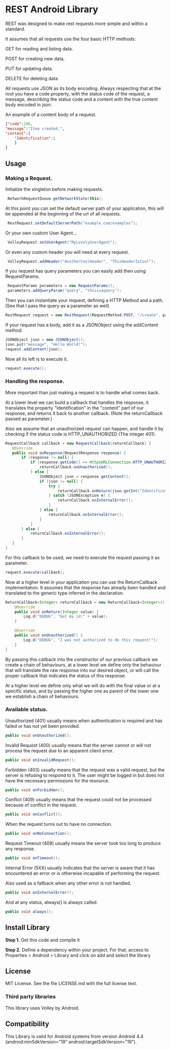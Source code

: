 # REST Android Library

REST was designed to make rest requests more simple and within a standard.

It assumes that all requests use the four basic HTTP methods: 

GET for reading and listing data.

POST for creating new data.

PUT for updating data.

DELETE for deleting data.

All requests use JSON as its body encoding. Always respecting that at the root
you have a code property, with the status code of the request, a message, describing the status code
and a content with the true content body encoded in json.

An example of a content body of a request.

```json
{"code":200,
"message":"Item created.",
"content":{
    "Identification":1
    }
}
```

## Usage
 
### Making a Request.
 
Initialize the singleton before making requests.
 
```java
 NetworkRequestQueue.getNetworkState(this);
 ```
 
At this point you can set the default server path of your application, this will be appended at the beginning of the url of all requests.
 
```java
 RestRequest.setDefaultServerPath("example.com/examples");
 ```
 
Or your own custom User Agent...

```java
 VolleyRequest.setUserAgent("MyLovelyUserAgent");
 ```
 
Or even any custom header you will need at every request.

```java
 VolleyRequest.addHeader("AnotherCoolHeader", "ThisHeaderIsCool");
 ```

If you request has query parameters you can easily add then using RequestParams.

```java
 RequestParams parameters = new RequestParams();
 parameters.addQueryParam("query", "thisisaquery");
 ```

Then you can instantiate your request, defining a HTTP Method and a path. (See that I pass the query as a parameter as well)

```java
RestRequest request = new RestRequest(RequestMethod.POST, "/create", parameters);
```

If your request has a body, add it as a JSONObject using the addContent method.

```java
JSONObject json = new JSONObject();
json.put("message", "Hello World!");
request.addContent(json);
```

Now all its left is to execute it.

```java
request.execute();
```

### Handling the response.

More important than just making a request is to handle what comes back.

At a lower level we can build a callback that handles the response,
it translates the property "Identification" in the "content" part of our response,
and returns it back to another callback. (Note the returnCallback passed as parameter.)

Also we assume that an unauthorized request can happen, and handle it by checking if the
status code is HTTP_UNAUTHORIZED (The integer 401).

```java
RequestCallback callback = new RequestCallback(returnCallback) {
   @Override
   public void onResponse(RequestResponse response) {
       if (response != null) {
           if (response.getCode() == HttpsURLConnection.HTTP_UNAUTHORIZED) {
               returnCallback.onUnauthorized();
           } else {
               JSONObject json = response.getContent();
               if (json != null) {
                   try {
                       returnCallback.onReturn(json.getInt("Identification"));
                   } catch (JSONException e) {
                       returnCallback.onInternalError();
                   }
               } else {
                   returnCallback.onInternalError();
               }
           }
       } else {
           returnCallback.onInternalError();
       }
   }
}
```

For this callback to be used, we need to execute the request passing it as parameter.

```java
request.execute(callback);
```

Now at a higher level in your application you can use the ReturnCallback implementation.
It assumes that the response has already been handled and translated to the generic type
inferred in the declaration.

```java
ReturnCallback<Integer> returnCallback = new ReturnCallback<Integer>() {
    @Override
    public void onReturn(Integer value) {
        Log.d("DEBUG", "Got my id:" + value);
    }

    @Override
    public void onUnauthorized() {
        Log.d("DEBUG", "I was not authorized to do this request!");
    }
}
```

By passing this callback into the constructor of our previous callback we create a chain of behaviours,
at a lower level we define only the behaviour that will translate the raw response into our desired object,
or will call the proper callback that indicates the status of this response.

At a higher level we define only what we will do with the final value or at a specific status, and by passing the
higher one as parent of the lower one we establish a chain of behaviours.

### Available status.

Unauthorized (401) usually means when authentication is required and has failed or has not yet been provided.

```java
public void onUnauthorized();
```

Invalid Request (400) usually means that the server cannot or will not process the request due to an apparent client error.

```java
public void onInvalidRequest();
```

Forbidden (403) usually means that the request was a valid request, but the server is refusing to respond to it. The user might be logged in but does not have the necessary permissions for the resource.

```java
public void onForbidden();
```

Conflict (409) usually means  that the request could not be processed because of conflict in the request.

```java
public void onConflict();
```

When the request turns out to have no connection.

```java
public void onNoConnection();
```

Request Timeout (408) usually means the server took too long to produce any response.

```java
public void onTimeout();
```

Internal Error (5XX) usually indicates that the server is aware that it has encountered an error or is otherwise incapable of performing the request.

Also used as a fallback when any other error is not handled.

```java
public void onInternalError();
```

And at any status, always() is always called.

```java
public void always();
```

## Install Library

__Step 1.__ Get this code and compile it

__Step 2.__ Define a dependency within your project. For that, access to Properties > Android > Library and click on add and select the library

##  License

MIT License. See the file LICENSE.md with the full license text.

### Third party libraries

This library uses Volley by Android.

## Compatibility

This Library is valid for Android systems from version Android 4.4 (android:minSdkVersion="19" android:targetSdkVersion="19").
